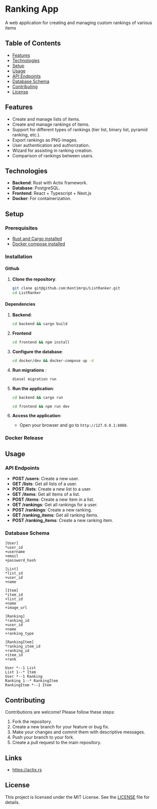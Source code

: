 # Ranking App

A web application for creating and managing custom rankings of various items 

## Table of Contents

- [Features](#features)
- [Technologies](#technologies)
- [Setup](#setup)
- [Usage](#usage)
- [API Endpoints](#api-endpoints)
- [Database Schema](#database-schema)
- [Contributing](#contributing)
- [License](#license)

## Features

- Create and manage lists of items.
- Create and manage rankings of items.
- Support for different types of rankings (tier list, binary list, pyramid ranking, etc.).
- Export rankings as PNG images.
- User authentication and authorization.
- Wizard for assisting in ranking creation.
- Comparison of rankings between users.

## Technologies

- **Backend**: Rust with Actix framework.
- **Database**: PostgreSQL.
- **Frontend**: React + Typescript + Next.js
- **Docker**: For containerization.

## Setup

### Prerequisites

- [Rust and Cargo installed](https://doc.rust-lang.org/cargo/getting-started/installation.html)
- [Docker compose installed ](https://docs.docker.com/compose/install/)

### Installation

#### Github

1. **Clone the repository**:
    ```sh
    git clone git@github.com:Kent1mrqs/ListRanker.git
    cd ListRanker
    ```

#### Dependencies

1. **Backend**:
    ```sh
   cd backend && cargo build
    ```

2. **Frontend**
    ```sh
   cd frontend && npm install
    ```
   
3. **Configure the database**:
    ```sh
   cd docker/dev && docker-compose up -d
    ```

4. **Run migrations** :
    ```sh
    diesel migration run
    ```

5. **Run the application**:
    ```sh
    cd backend && cargo run
    ```
    ```sh
    cd frontend && npm run dev
    ```

6. **Access the application**:
    - Open your browser and go to `http://127.0.0.1:8080`.

### Docker Release


## Usage

### API Endpoints

- **POST /users**: Create a new user. 
- **GET /lists**: Get all lists of a user.
- **POST /lists**: Create a new list to a user.
- **GET /items**: Get all items of a list.
- **POST /items**: Create a new item in a list.
- **GET /rankings**: Get all rankings for a user.
- **POST /rankings**: Create a new ranking.
- **GET /ranking_items**: Get all ranking items.
- **POST /ranking_items**: Create a new ranking item.


### Database Schema

```
[User]
*user_id
+username
+email
+password_hash

[List]
*list_id
+user_id
+name

[Item]
*item_id
+list_id
+name
+image_url

[Ranking]
*ranking_id
+user_id
+name
+ranking_type

[RankingItem]
*ranking_item_id
+ranking_id
+item_id
+rank

User *--1 List
List 1--* Item
User *--1 Ranking
Ranking 1--* RankingItem
RankingItem *--1 Item
```

## Contributing

Contributions are welcome! Please follow these steps:

1. Fork the repository.
2. Create a new branch for your feature or bug fix.
3. Make your changes and commit them with descriptive messages.
4. Push your branch to your fork.
5. Create a pull request to the main repository.

## Links

- https://actix.rs

## License

This project is licensed under the MIT License. See the [LICENSE](LICENSE) file for details.
